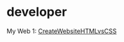 # developer

My Web 1: <a href="http://truong-thanh-tu.github.io/developer/CreateWebsiteHTMLvsCSS/index" title="Create By [Hiếu iceTea]">CreateWebsiteHTMLvsCSS</a>
